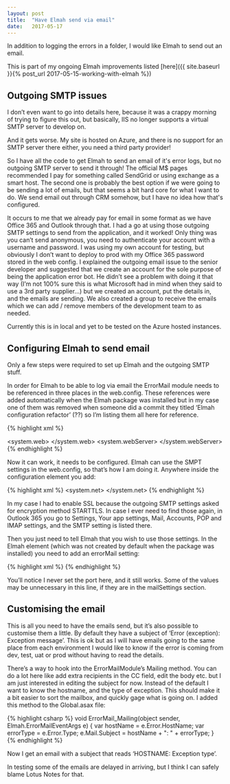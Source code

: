 ```yaml
---
layout: post
title:  "Have Elmah send via email"
date:   2017-05-17
---
```


In addition to logging the errors in a folder, I would like Elmah to send out an email.

This is part of my ongoing Elmah improvements listed [here]({{ site.baseurl }}{% post_url 2017-05-15-working-with-elmah %})

## Outgoing SMTP issues

I don’t even want to go into details here, because it was a crappy morning of trying to figure this out, but basically, IIS no longer supports a virtual SMTP server to develop on.

And it gets worse.  My site is hosted on Azure, and there is no support for an SMTP server there either, you need a third party provider!

So I have all the code to get Elmah to send an email of it's error logs, but no outgoing SMTP server to send it through!  The official M$ pages recommended I pay for something called SendGrid or using exchange as a smart host.  The second one is probably the best option if we were going to be sending a lot of emails, but that seems a bit hard core for what I want to do.  We send email out through CRM somehow, but I have no idea how that's configured.

It occurs to me that we already pay for email in some format as we have Office 365 and Outlook through that.  I had a go at using those outgoing SMTP settings to send from the application, and it worked!  Only thing was you can’t send anonymous, you need to authenticate your account with a username and password.  I was using my own account for testing, but obviously I don’t want to deploy to prod with my Office 365 password stored in the web config.  I explained the outgoing email issue to the senior developer and suggested that we create an account for the sole purpose of being the application error bot.  He didn’t see a problem with doing it that way (I’m not 100% sure this is what Microsoft had in mind when they said to use a 3rd party supplier…) but we created an account, put the details in, and the emails are sending.  We also created a group to receive the emails which we can add / remove members of the development team to as needed.

Currently this is in local and yet to be tested on the Azure hosted instances.

## Configuring Elmah to send email

Only a few steps were required to set up Elmah and the outgoing SMTP stuff.

In order for Elmah to be able to log via email the ErrorMail module needs to be referenced in three places in the web.config.  These references were added automatically when the Elmah package was installed but in my case one of them was removed when someone did a commit they titled ‘Elmah configuration refactor’ (??) so I’m listing them all here for reference.

{% highlight xml  %}
<configSections>
    <sectionGroup name="elmah">
        <section name="security" requirePermission="false" type="Elmah.SecuritySectionHandler, Elmah" />
        <section name="errorLog" requirePermission="false" type="Elmah.ErrorLogSectionHandler, Elmah" />
        <section name="errorMail" requirePermission="false" type="Elmah.ErrorMailSectionHandler, Elmah" />
        <section name="errorFilter" requirePermission="false" type="Elmah.ErrorFilterSectionHandler, Elmah" />
    </sectionGroup>
</configSections>
<system.web>
    <httpModules>
      <add name="ErrorLog" type="Elmah.ErrorLogModule, Elmah" />
      <add name="ErrorMail" type="Elmah.ErrorMailModule, Elmah" />
      <add name="ErrorFilter" type="Elmah.ErrorFilterModule, Elmah" />
    </httpModules>
</system.web>
<system.webServer>
    <modules>
      <add name="ErrorLog" type="Elmah.ErrorLogModule, Elmah" preCondition="managedHandler" />
      <add name="ErrorMail" type="Elmah.ErrorMailModule, Elmah" preCondition="managedHandler" />
      <add name="ErrorFilter" type="Elmah.ErrorFilterModule, Elmah" preCondition="managedHandler" />
    </modules>
</system.webServer>
{% endhighlight %} 

Now it can work, it needs to be configured.  Elmah can use the SMPT settings in the web.config, so that’s how I am doing it.  Anywhere inside the configuration element you add:

{% highlight xml  %}
<system.net>
    <mailSettings>
        <smtp>
            <network host="outgoing.smtp.com" userName="sender@email.com" password="Password123" enableSsl="true" port="587" />
        </smtp>
    </mailSettings>
</system.net>
{% endhighlight %}

In my case I had to enable SSL because the outgoing SMTP settings asked for encryption method STARTTLS.  In case I ever need to find those again, in Outlook 365 you go to Settings, Your app settings, Mail, Accounts, POP and IMAP settings, and the SMTP setting is listed there.

Then you just need to tell Elmah that you wish to use those settings.  In the Elmah element (which was not created by default when the package was installed) you need to add an errorMail setting:

{% highlight xml  %}
<elmah>
    <errorMail from="sender@email.com" to="group@email.com" async="true" smtpServer="outgoing.smtp.com" smtpPort="0" useSsl="true" />
</elmah>
{% endhighlight %}

You’ll notice I never set the port here, and it still works. Some of the values may be unnecessary in this line, if they are in the mailSettings section.

## Customising the email

This is all you need to have the emails send, but it’s also possible to customise them a little.  By default they have a subject of ‘Error (exception): Exception message’.  This is ok but as I will have emails going to the same place from each environment I would like to know if the error is coming from dev, test, uat or prod without having to read the details.

There’s a way to hook into the ErrorMailModule’s Mailing method.  You can do a lot here like add extra recipients in the CC field, edit the body etc. but I am just interested in editing the subject for now.  Instead of the default I want to know the hostname, and the type of exception.  This should make it a bit easier to sort the mailbox, and quickly gage what is going on.  I added this method to the Global.asax file:

{% highlight csharp  %}
void ErrorMail_Mailing(object sender, Elmah.ErrorMailEventArgs e)
{
    var hostName = e.Error.HostName;
    var errorType = e.Error.Type;
    e.Mail.Subject = hostName + ": " + errorType;
}
{% endhighlight %}

Now I get an email with a subject that reads ‘HOSTNAME: Exception type’.

In testing some of the emails are delayed in arriving, but I think I can safely blame Lotus Notes for that.
